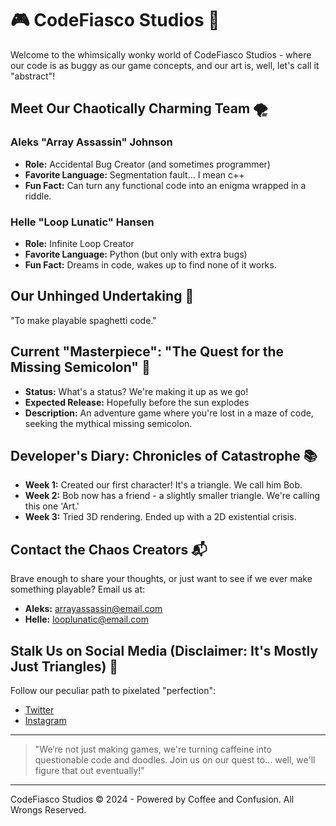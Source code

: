 
# 🎮 CodeFiasco Studios 🤪

Welcome to the whimsically wonky world of CodeFiasco Studios - where our code is as buggy as our game concepts, and our art is, well, let's call it "abstract"! 

## Meet Our Chaotically Charming Team 🌪️

### **Aleks "Array Assassin" Johnson**
- **Role:** Accidental Bug Creator (and sometimes programmer)
- **Favorite Language:** Segmentation fault... I mean c++
- **Fun Fact:** Can turn any functional code into an enigma wrapped in a riddle.

### **Helle "Loop Lunatic" Hansen**
- **Role:** Infinite Loop Creator
- **Favorite Language:** Python (but only with extra bugs)
- **Fun Fact:** Dreams in code, wakes up to find none of it works.

## Our Unhinged Undertaking 🌌
"To make playable spaghetti code."

## Current "Masterpiece": "The Quest for the Missing Semicolon" 🐛
- **Status:** What's a status? We're making it up as we go!
- **Expected Release:** Hopefully before the sun explodes
- **Description:** An adventure game where you're lost in a maze of code, seeking the mythical missing semicolon.

## Developer's Diary: Chronicles of Catastrophe 📚
- **Week 1:** Created our first character! It's a triangle. We call him Bob.
- **Week 2:** Bob now has a friend - a slightly smaller triangle. We're calling this one 'Art.'
- **Week 3:** Tried 3D rendering. Ended up with a 2D existential crisis.

## Contact the Chaos Creators 📬
Brave enough to share your thoughts, or just want to see if we ever make something playable? Email us at:
- **Aleks:** arrayassassin@email.com
- **Helle:** looplunatic@email.com

## Stalk Us on Social Media (Disclaimer: It's Mostly Just Triangles) 🔺
Follow our peculiar path to pixelated "perfection":
- [Twitter](https://twitter.com/codefiascostudios)
- [Instagram](https://instagram.com/codefiascostudios)

---

> "We’re not just making games, we're turning caffeine into questionable code and doodles. Join us on our quest to... well, we'll figure that out eventually!"

---

CodeFiasco Studios © 2024 - Powered by Coffee and Confusion. All Wrongs Reserved.
